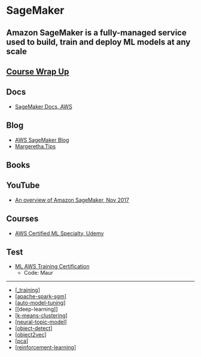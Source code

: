 # SageMaker

## Amazon SageMaker is a **fully-managed service** used to **build**, **train** and **deploy** ML models at **any scale**

## [Course Wrap Up](https://evantage.gilmoreglobal.com/#/books/200-MLDWTS-11-EN-SG-E/cfi/435!/4/2@100:0.00)

## Docs

- [SageMaker Docs, AWS](https://docs.aws.amazon.com/sagemaker/index.html)

## Blog

- [AWS SageMaker Blog](https://aws.amazon.com/blogs/machine-learning/)
- [Margeretha.Tips](http://margaretha.tips/)

## Books

## YouTube

- [An overview of Amazon SageMaker, Nov 2017](https://www.youtube.com/watch?v=ym7NEYEx9x4)

## Courses

- [AWS Certified ML Specialty, Udemy](https://www.udemy.com/course/aws-machine-learning/)

## Test

- [ML AWS Training Certification](https://amazonmr.au1.qualtrics.com/jfe/form/SV_0052a3eXy2Jnkbj)
  - Code: Maur

---

- [[_training]]
- [[apache-spark-sgm]]
- [[auto-model-tuning]]
- [[deep-learning]]
- [[k-means-clustering]]
- [[neural-topic-model]]
- [[object-detect]]
- [[object2vec]]
- [[pca]]
- [[reinforcement-learning]]

[//begin]: # "Autogenerated link references for markdown compatibility"
[_training]: training/_training.md "Training"
[apache-spark-sgm]: apache-spark-sgm.md "Apache Spark w/ SGM"
[auto-model-tuning]: auto-model-tuning.md "Auto Model Tuning"
[k-means-clustering]: k-means-clustering.md "K Means Clustering"
[neural-topic-model]: neural-topic-model.md "Neural Topic Model"
[object-detect]: object-detect.md "Object Detect"
[object2vec]: object2vec.md "Object2Vector"
[pca]: pca.md "PCA"
[reinforcement-learning]: reinforcement-learning.md "Reinforcement Learning"
[//end]: # "Autogenerated link references"